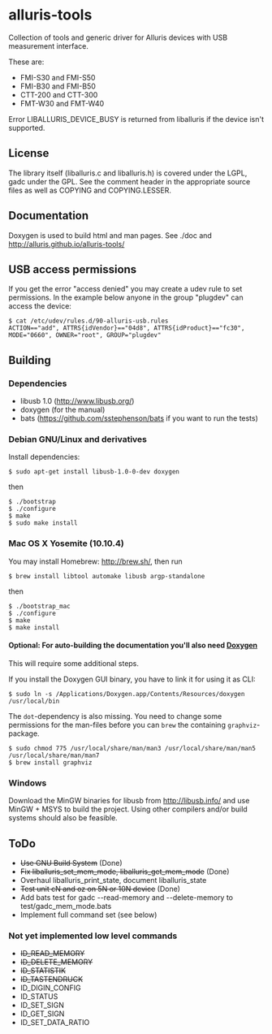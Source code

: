 # alluris-tools

Collection of tools and generic driver for Alluris devices with USB measurement interface.

These are:
* FMI-S30 and FMI-S50
* FMI-B30 and FMI-B50
* CTT-200 and CTT-300
* FMT-W30 and FMT-W40

Error LIBALLURIS_DEVICE_BUSY is returned from liballuris if the device isn't supported.

## License

The library itself (liballuris.c and liballuris.h) is covered under the LGPL, gadc under the GPL.
See the comment header in the appropriate source files as well as COPYING and COPYING.LESSER.

## Documentation

Doxygen is used to build html and man pages. See ./doc and http://alluris.github.io/alluris-tools/

## USB access permissions

If you get the error "access denied" you may create a udev rule to set permissions.
In the example below anyone in the group "plugdev" can access the device:

```
$ cat /etc/udev/rules.d/90-alluris-usb.rules
ACTION=="add", ATTRS{idVendor}=="04d8", ATTRS{idProduct}=="fc30", MODE="0660", OWNER="root", GROUP="plugdev"
```

## Building

### Dependencies

* libusb 1.0 (http://www.libusb.org/)
* doxygen (for the manual)
* bats (https://github.com/sstephenson/bats if you want to run the tests)

### Debian GNU/Linux and derivatives

Install dependencies:

```
$ sudo apt-get install libusb-1.0-0-dev doxygen
```

then

```
$ ./bootstrap
$ ./configure
$ make
$ sudo make install
```

### Mac OS X Yosemite (10.10.4)

You may install Homebrew: http://brew.sh/, then run

```
$ brew install libtool automake libusb argp-standalone
```

then

```
$ ./bootstrap_mac
$ ./configure
$ make
$ make install
```

#### Optional: For auto-building the documentation you'll also need [Doxygen](http://www.stack.nl/~dimitri/doxygen/)
This will require some additional steps.

If you install the Doxygen GUI binary, you have to link it for using it as CLI:

```
$ sudo ln -s /Applications/Doxygen.app/Contents/Resources/doxygen /usr/local/bin
```
The `dot`-dependency is also missing. You need to change some permissions for the man-files before you can `brew` the containing `graphviz`-package.

```
$ sudo chmod 775 /usr/local/share/man/man3 /usr/local/share/man/man5 /usr/local/share/man/man7
$ brew install graphviz
```

### Windows

Download the MinGW binaries for libusb from http://libusb.info/ and use MinGW + MSYS to build the project.
Using other compilers and/or build systems should also be feasible.

## ToDo

* ~~Use GNU Build System~~ (Done)
* ~~Fix liballuris_set_mem_mode, liballuris_get_mem_mode~~ (Done)
* Overhaul liballuris_print_state, document liballuris_state
* ~~Test unit cN and oz on 5N or 10N device~~ (Done)
* Add bats test for gadc  --read-memory and --delete-memory to test/gadc_mem_mode.bats
* Implement full command set (see below)

### Not yet implemented low level commands

* ~~ID_READ_MEMORY~~
* ~~ID_DELETE_MEMORY~~
* ~~ID_STATISTIK~~
* ~~ID_TASTENDRUCK~~
* ID_DIGIN_CONFIG
* ID_STATUS
* ID_SET_SIGN
* ID_GET_SIGN
* ID_SET_DATA_RATIO
